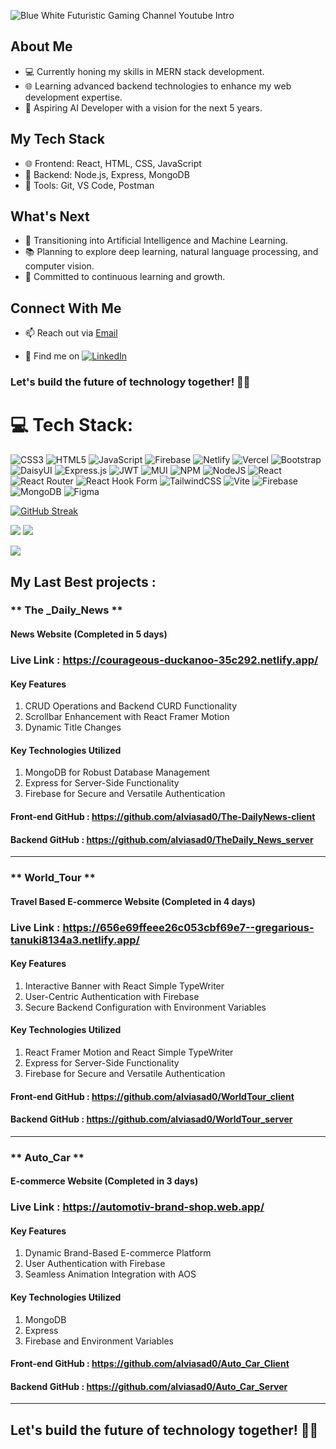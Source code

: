 
![Blue   White Futuristic Gaming Channel Youtube Intro ](https://github.com/alviasad0/alviasad0/assets/79654387/945aa6c8-fc82-4c9c-ab71-63a74a1fcf0c)





## About Me
- 💻 Currently honing my skills in MERN stack development.
- 🌐 Learning advanced backend technologies to enhance my web development expertise.
- 🚀 Aspiring AI Developer with a vision for the next 5 years.



## My Tech Stack
- 🌐 Frontend: React, HTML, CSS, JavaScript
- 🚀 Backend: Node.js, Express, MongoDB
- 🔧 Tools: Git, VS Code, Postman



## What's Next
- 🤖 Transitioning into Artificial Intelligence and Machine Learning.
- 📚 Planning to explore deep learning, natural language processing, and computer vision.
- 🌱 Committed to continuous learning and growth.

## Connect With Me
- 📫 Reach out via [Email](mailto:your.email@example.com)

- 💼 Find me on [![LinkedIn](https://img.shields.io/badge/LinkedIn-%230077B5.svg?logo=linkedin&logoColor=white)](https://linkedin.com/in/https://www.linkedin.com/in/alviasad/) 




### Let's build the future of technology together! 🤖✨





# 💻 Tech Stack:
![CSS3](https://img.shields.io/badge/css3-%231572B6.svg?style=for-the-badge&logo=css3&logoColor=white) ![HTML5](https://img.shields.io/badge/html5-%23E34F26.svg?style=for-the-badge&logo=html5&logoColor=white) ![JavaScript](https://img.shields.io/badge/javascript-%23323330.svg?style=for-the-badge&logo=javascript&logoColor=%23F7DF1E) ![Firebase](https://img.shields.io/badge/firebase-%23039BE5.svg?style=for-the-badge&logo=firebase) ![Netlify](https://img.shields.io/badge/netlify-%23000000.svg?style=for-the-badge&logo=netlify&logoColor=#00C7B7) ![Vercel](https://img.shields.io/badge/vercel-%23000000.svg?style=for-the-badge&logo=vercel&logoColor=white) ![Bootstrap](https://img.shields.io/badge/bootstrap-%238511FA.svg?style=for-the-badge&logo=bootstrap&logoColor=white) ![DaisyUI](https://img.shields.io/badge/daisyui-5A0EF8?style=for-the-badge&logo=daisyui&logoColor=white) ![Express.js](https://img.shields.io/badge/express.js-%23404d59.svg?style=for-the-badge&logo=express&logoColor=%2361DAFB) ![JWT](https://img.shields.io/badge/JWT-black?style=for-the-badge&logo=JSON%20web%20tokens) ![MUI](https://img.shields.io/badge/MUI-%230081CB.svg?style=for-the-badge&logo=mui&logoColor=white) ![NPM](https://img.shields.io/badge/NPM-%23CB3837.svg?style=for-the-badge&logo=npm&logoColor=white) ![NodeJS](https://img.shields.io/badge/node.js-6DA55F?style=for-the-badge&logo=node.js&logoColor=white) ![React](https://img.shields.io/badge/react-%2320232a.svg?style=for-the-badge&logo=react&logoColor=%2361DAFB) ![React Router](https://img.shields.io/badge/React_Router-CA4245?style=for-the-badge&logo=react-router&logoColor=white) ![React Hook Form](https://img.shields.io/badge/React%20Hook%20Form-%23EC5990.svg?style=for-the-badge&logo=reacthookform&logoColor=white) ![TailwindCSS](https://img.shields.io/badge/tailwindcss-%2338B2AC.svg?style=for-the-badge&logo=tailwind-css&logoColor=white) ![Vite](https://img.shields.io/badge/vite-%23646CFF.svg?style=for-the-badge&logo=vite&logoColor=white) ![Firebase](https://img.shields.io/badge/Firebase-039BE5?style=for-the-badge&logo=Firebase&logoColor=white) ![MongoDB](https://img.shields.io/badge/MongoDB-%234ea94b.svg?style=for-the-badge&logo=mongodb&logoColor=white) ![Figma](https://img.shields.io/badge/figma-%23F24E1E.svg?style=for-the-badge&logo=figma&logoColor=white)


[![GitHub Streak](https://github-readme-streak-stats.herokuapp.com?user=alviasad0&theme=blue-green&card_width=1000)](https://git.io/streak-stats)

![](http://github-profile-summary-cards.vercel.app/api/cards/repos-per-language?username=alviasad0&theme=react)
![](http://github-profile-summary-cards.vercel.app/api/cards/most-commit-language?username=alviasad0&theme=react)

![](http://github-profile-summary-cards.vercel.app/api/cards/stats?username=alviasad0&theme=react)





## My Last Best  projects : 
  
  ### ** The _Daily_News **
  #### News Website (Completed in 5 days)


   ### Live Link :  https://courageous-duckanoo-35c292.netlify.app/
   
   ####  Key Features
   1. CRUD Operations and Backend CURD Functionality
   2. Scrollbar Enhancement with React Framer Motion
   3. Dynamic Title Changes
#### Key Technologies Utilized
  1. MongoDB for Robust Database Management
  2. Express for Server-Side Functionality
  3. Firebase for Secure and Versatile Authentication

#### Front-end GitHub : https://github.com/alviasad0/The-DailyNews-client
#### Backend GitHub : https://github.com/alviasad0/TheDaily_News_server

---

### ** World_Tour **

#### Travel Based E-commerce Website (Completed in 4 days)

### Live Link : https://656e69ffeee26c053cbf69e7--gregarious-tanuki8134a3.netlify.app/

#### Key Features
   1. Interactive Banner with React Simple TypeWriter
   2. User-Centric Authentication with Firebase
   3. Secure Backend Configuration with Environment Variables
#### Key Technologies Utilized
1. React Framer Motion and React Simple TypeWriter
2. Express for Server-Side Functionality
3. Firebase for Secure and Versatile Authentication
####  Front-end GitHub : https://github.com/alviasad0/WorldTour_client
####  Backend GitHub : https://github.com/alviasad0/WorldTour_server

---

### ** Auto_Car **

#### E-commerce Website (Completed in 3 days)


###  Live Link : https://automotiv-brand-shop.web.app/

#### Key Features
1. Dynamic Brand-Based E-commerce Platform
2. User Authentication with Firebase
3. Seamless Animation Integration with AOS
#### Key Technologies Utilized
1. MongoDB
2. Express
3. Firebase and Environment Variables
#### Front-end GitHub : https://github.com/alviasad0/Auto_Car_Client
#### Backend GitHub :  https://github.com/alviasad0/Auto_Car_Server

---



## Let's build the future of technology together! 🤖✨







